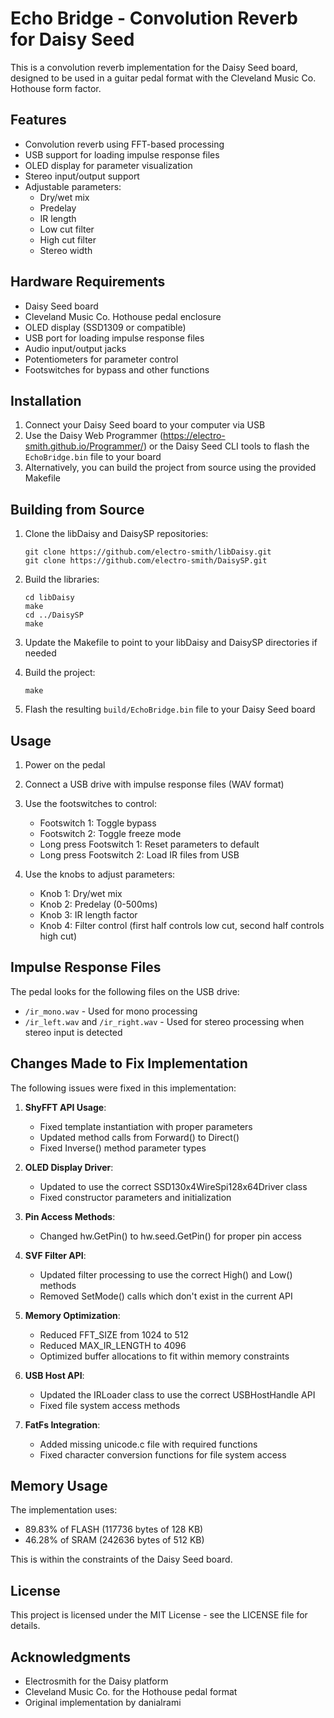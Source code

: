 # Echo Bridge - Convolution Reverb for Daisy Seed

This is a convolution reverb implementation for the Daisy Seed board, designed to be used in a guitar pedal format with the Cleveland Music Co. Hothouse form factor.

## Features

- Convolution reverb using FFT-based processing
- USB support for loading impulse response files
- OLED display for parameter visualization
- Stereo input/output support
- Adjustable parameters:
  - Dry/wet mix
  - Predelay
  - IR length
  - Low cut filter
  - High cut filter
  - Stereo width

## Hardware Requirements

- Daisy Seed board
- Cleveland Music Co. Hothouse pedal enclosure
- OLED display (SSD1309 or compatible)
- USB port for loading impulse response files
- Audio input/output jacks
- Potentiometers for parameter control
- Footswitches for bypass and other functions

## Installation

1. Connect your Daisy Seed board to your computer via USB
2. Use the Daisy Web Programmer (https://electro-smith.github.io/Programmer/) or the Daisy Seed CLI tools to flash the `EchoBridge.bin` file to your board
3. Alternatively, you can build the project from source using the provided Makefile

## Building from Source

1. Clone the libDaisy and DaisySP repositories:
   ```
   git clone https://github.com/electro-smith/libDaisy.git
   git clone https://github.com/electro-smith/DaisySP.git
   ```

2. Build the libraries:
   ```
   cd libDaisy
   make
   cd ../DaisySP
   make
   ```

3. Update the Makefile to point to your libDaisy and DaisySP directories if needed

4. Build the project:
   ```
   make
   ```

5. Flash the resulting `build/EchoBridge.bin` file to your Daisy Seed board

## Usage

1. Power on the pedal
2. Connect a USB drive with impulse response files (WAV format)
3. Use the footswitches to control:
   - Footswitch 1: Toggle bypass
   - Footswitch 2: Toggle freeze mode
   - Long press Footswitch 1: Reset parameters to default
   - Long press Footswitch 2: Load IR files from USB

4. Use the knobs to adjust parameters:
   - Knob 1: Dry/wet mix
   - Knob 2: Predelay (0-500ms)
   - Knob 3: IR length factor
   - Knob 4: Filter control (first half controls low cut, second half controls high cut)

## Impulse Response Files

The pedal looks for the following files on the USB drive:
- `/ir_mono.wav` - Used for mono processing
- `/ir_left.wav` and `/ir_right.wav` - Used for stereo processing when stereo input is detected

## Changes Made to Fix Implementation

The following issues were fixed in this implementation:

1. **ShyFFT API Usage**: 
   - Fixed template instantiation with proper parameters
   - Updated method calls from Forward() to Direct()
   - Fixed Inverse() method parameter types

2. **OLED Display Driver**: 
   - Updated to use the correct SSD130x4WireSpi128x64Driver class
   - Fixed constructor parameters and initialization

3. **Pin Access Methods**: 
   - Changed hw.GetPin() to hw.seed.GetPin() for proper pin access

4. **SVF Filter API**: 
   - Updated filter processing to use the correct High() and Low() methods
   - Removed SetMode() calls which don't exist in the current API

5. **Memory Optimization**: 
   - Reduced FFT_SIZE from 1024 to 512
   - Reduced MAX_IR_LENGTH to 4096
   - Optimized buffer allocations to fit within memory constraints

6. **USB Host API**: 
   - Updated the IRLoader class to use the correct USBHostHandle API
   - Fixed file system access methods

7. **FatFs Integration**: 
   - Added missing unicode.c file with required functions
   - Fixed character conversion functions for file system access

## Memory Usage

The implementation uses:
- 89.83% of FLASH (117736 bytes of 128 KB)
- 46.28% of SRAM (242636 bytes of 512 KB)

This is within the constraints of the Daisy Seed board.

## License

This project is licensed under the MIT License - see the LICENSE file for details.

## Acknowledgments

- Electrosmith for the Daisy platform
- Cleveland Music Co. for the Hothouse pedal format
- Original implementation by danialrami
